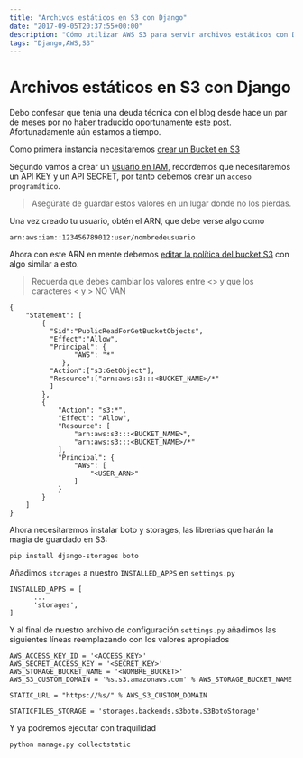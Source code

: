 ```yaml
---
title: "Archivos estáticos en S3 con Django"
date: "2017-09-05T20:37:55+00:00"
description: "Cómo utilizar AWS S3 para servir archivos estáticos con Django"
tags: "Django,AWS,S3"
---
```

# Archivos estáticos en S3 con Django

Debo confesar que tenía una deuda técnica con el blog desde hace un par de meses por no haber traducido oportunamente [este post](https://www.caktusgroup.com/blog/2014/11/10/Using-Amazon-S3-to-store-your-Django-sites-static-and-media-files/). Afortunadamente aún estamos a tiempo.

Como primera instancia necesitaremos [crear un Bucket en S3](http://docs.aws.amazon.com/AmazonS3/latest/gsg/CreatingABucket.html)

Segundo vamos a crear un [usuario en IAM](http://docs.aws.amazon.com/IAM/latest/UserGuide/id_users_create.html#id_users_create_cliwpsapi), recordemos que necesitaremos un API KEY y un API SECRET, por tanto debemos crear un `acceso programático`.

> Asegúrate de guardar estos valores en un lugar donde no los pierdas.

Una vez creado tu usuario, obtén el ARN, que debe verse algo como 

```
arn:aws:iam::123456789012:user/nombredeusuario
```

Ahora con este ARN en mente debemos [editar la política del bucket S3](http://docs.aws.amazon.com/AmazonS3/latest/user-guide/add-bucket-policy.html) con algo similar a esto.

> Recuerda que debes cambiar los valores entre <> y que los caracteres < y > NO VAN

```
{
    "Statement": [
        {
          "Sid":"PublicReadForGetBucketObjects",
          "Effect":"Allow",
          "Principal": {
                "AWS": "*"
             },
          "Action":["s3:GetObject"],
          "Resource":["arn:aws:s3:::<BUCKET_NAME>/*"
          ]
        },
        {
            "Action": "s3:*",
            "Effect": "Allow",
            "Resource": [
                "arn:aws:s3:::<BUCKET_NAME>",
                "arn:aws:s3:::<BUCKET_NAME>/*"
            ],
            "Principal": {
                "AWS": [
                    "<USER_ARN>"
                ]
            }
        }
    ]
}
```

Ahora necesitaremos instalar boto y storages, las librerías que harán la magia de guardado en S3:

```
pip install django-storages boto
```

Añadimos `storages` a nuestro `INSTALLED_APPS` en `settings.py`

```
INSTALLED_APPS = [
      ...
      'storages',
]
```

Y al final de nuestro archivo de configuración `settings.py` añadimos las siguientes líneas reemplazando con los valores apropiados 

```
AWS_ACCESS_KEY_ID = '<ACCESS_KEY>'
AWS_SECRET_ACCESS_KEY = '<SECRET_KEY>'
AWS_STORAGE_BUCKET_NAME = '<NOMBRE_BUCKET>'
AWS_S3_CUSTOM_DOMAIN = '%s.s3.amazonaws.com' % AWS_STORAGE_BUCKET_NAME

STATIC_URL = "https://%s/" % AWS_S3_CUSTOM_DOMAIN

STATICFILES_STORAGE = 'storages.backends.s3boto.S3BotoStorage'
```

Y ya podremos ejecutar con traquilidad

```
python manage.py collectstatic
```

